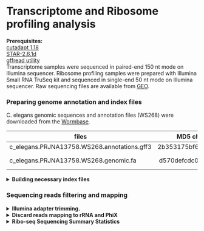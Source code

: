 # Transcriptome and Ribosome profiling analysis

**Prerequisites:**  
[cutadapt 1.18](https://cutadapt.readthedocs.io/en/stable/index.html)  
[STAR-2.6.1d](https://github.com/alexdobin/STAR)  
[gffread utility](http://ccb.jhu.edu/software/stringtie/gff.shtml)  
Transcriptome samples were sequenced in paired-end 150 nt mode on Illumina sequencer.
Ribosome profiling samples were prepared with Illumina Small RNA TruSeq kit and sequenced in single-end 50 nt mode on Illumina sequencer.
Raw sequencing files are available from [GEO]().


### Preparing genome annotation and index files
C. elegans genomic sequences and annotation files (WS268) were downloaded from the [Wormbase](https://wormbase.org/).

| files                                       | MD5 check sum (unzipped)         | Description              |
| ------------------------------------------- |:--------------------------------:| -------------------------|
| c_elegans.PRJNA13758.WS268.annotations.gff3 | 2b353175bf6e8410815aede3a77a8a62 | annotation               |
| c_elegans.PRJNA13758.WS268.genomic.fa       | d570defcdc006a7c2859fc92dbb21bc4 | Genome sequence          |


<details><summary><b>Building necessary index files</b></summary>
  
```bash  
bowtie-build Elegans_rRNA.fa ./Elegans_indices/Elegans_rRNA  
```
</details>



### Sequencing reads filtering and mapping   
<details><summary><b>Illumina adapter trimming.</b></summary>

```bash
cutadapt -j 20 -m 23 -a TGGAATTCTCGGGTGCCAAGG -o out.fastq input.fq.gz 
# -j      - number of threads
# -m      - discard reads shorter than 23 nucleotides after adapter trimming
```
</details>

<details><summary><b>Discard reads mapping to rRNA and PhiX</b></summary>
  
```bash
bowtie -p 36 --un filtered.fastq ./bowtie-1.2.1.1/Elegans_indices/Elegans_rRNA trimmed.fastq >/dev/null
```
</details>

<details><summary><b>Ribo-seq Sequencing Summary Statistics</b></summary>

|   sample   |   total number of reads   |   rRNA + PhiX [%]  | number of footprints  |
|:---------: |:----------------------:|:------------------:|:---------------------:|
|1WT20       |  29931496              |   25.51            |  22296445             |
|2WT20       |  26428417              |   41.50            |  15460677             |
|4WT20       |  22083711              |   23.88            |  16809424             |
|1WT37       |  18893098              |   91.37            |  1630864              |
|2WT37       |  27558119              |   50.91            |  13528926             |
|4WT37       |  18328652              |   50.20            |  9126816              |
|1CD20       |  31528904              |   29.90            |  22101589             |
|2CD20       |  26507787              |   46.05            |  14300563             |
|4CD20       |  18448868              |   25.54            |  13737481             |
|1CD37       |  15408038              |   60.19            |  6134583              |
|2CD37       |  21317358              |   59.35            |  8664500              |
|4CD37       |  16801168              |   57.87            |  7078945              |  

<img src="Figures/RiboSeq_Summary_Statistics" width="400"> 
</details>
